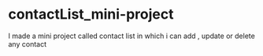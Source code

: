 # contactList_mini-project
I made a mini project called contact list in which i can add , update or delete any contact
